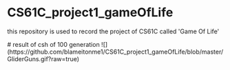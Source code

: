 # CS61C_project1_gameOfLife
<p>
  this repository is used to record the project of CS61C called 'Game Of Life'
</p>
# result of csh of 100 generation
![](https://github.com/blameitonme1/CS61C_project1_gameOfLife/blob/master/GliderGuns.gif?raw=true)

